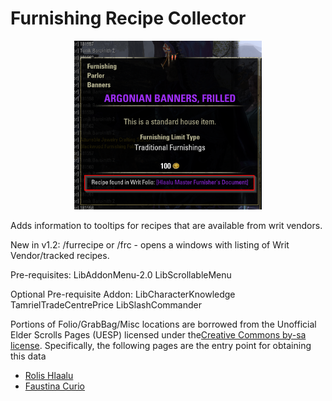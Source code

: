 # Furnishing Recipe Collector

<center><img src="..\image1.png" alt="Screenshot" width=300px/></center>

Adds information to tooltips for recipes that are available from writ vendors.

New in v1.2:
/furrecipe or /frc - opens a windows with listing of Writ Vendor/tracked recipes.

Pre-requisites:
LibAddonMenu-2.0
LibScrollableMenu

Optional Pre-requisite Addon:
LibCharacterKnowledge
TamrielTradeCentrePrice
LibSlashCommander

Portions of Folio/GrabBag/Misc locations are borrowed from the Unofficial Elder Scrolls Pages (UESP) licensed under the <a href="http://creativecommons.org/licenses/by-sa/2.5/">​Creative Commons by-sa license</a>.
Specifically, the following pages are the entry point for obtaining this data
<ul>
  <li><a href="https://en.uesp.net/wiki/Online:Rolis_Hlaalu" target="_blank">Rolis Hlaalu</a></li>
  <li><a href="https://en.uesp.net/wiki/Online:Faustina_Curio" target="_blank">Faustina Curio</a></li>
</ul>